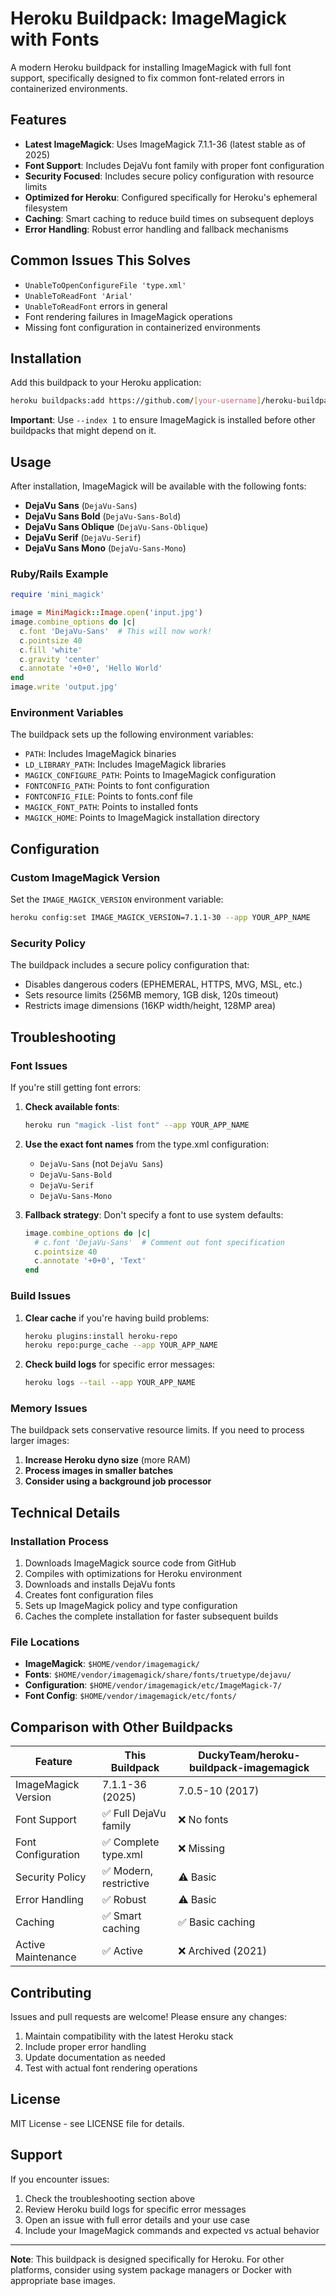 # Heroku Buildpack: ImageMagick with Fonts

A modern Heroku buildpack for installing ImageMagick with full font support, specifically designed to fix common font-related errors in containerized environments.

## Features

- **Latest ImageMagick**: Uses ImageMagick 7.1.1-36 (latest stable as of 2025)
- **Font Support**: Includes DejaVu font family with proper font configuration
- **Security Focused**: Includes secure policy configuration with resource limits
- **Optimized for Heroku**: Configured specifically for Heroku's ephemeral filesystem
- **Caching**: Smart caching to reduce build times on subsequent deploys
- **Error Handling**: Robust error handling and fallback mechanisms

## Common Issues This Solves

- `UnableToOpenConfigureFile 'type.xml'`
- `UnableToReadFont 'Arial'` 
- `UnableToReadFont` errors in general
- Font rendering failures in ImageMagick operations
- Missing font configuration in containerized environments

## Installation

Add this buildpack to your Heroku application:

```bash
heroku buildpacks:add https://github.com/[your-username]/heroku-buildpack-imagemagick-fonts --index 1 --app YOUR_APP_NAME
```

**Important**: Use `--index 1` to ensure ImageMagick is installed before other buildpacks that might depend on it.

## Usage

After installation, ImageMagick will be available with the following fonts:

- **DejaVu Sans** (`DejaVu-Sans`)
- **DejaVu Sans Bold** (`DejaVu-Sans-Bold`) 
- **DejaVu Sans Oblique** (`DejaVu-Sans-Oblique`)
- **DejaVu Serif** (`DejaVu-Serif`)
- **DejaVu Sans Mono** (`DejaVu-Sans-Mono`)

### Ruby/Rails Example

```ruby
require 'mini_magick'

image = MiniMagick::Image.open('input.jpg')
image.combine_options do |c|
  c.font 'DejaVu-Sans'  # This will now work!
  c.pointsize 40
  c.fill 'white'
  c.gravity 'center'
  c.annotate '+0+0', 'Hello World'
end
image.write 'output.jpg'
```

### Environment Variables

The buildpack sets up the following environment variables:

- `PATH`: Includes ImageMagick binaries
- `LD_LIBRARY_PATH`: Includes ImageMagick libraries
- `MAGICK_CONFIGURE_PATH`: Points to ImageMagick configuration
- `FONTCONFIG_PATH`: Points to font configuration
- `FONTCONFIG_FILE`: Points to fonts.conf file
- `MAGICK_FONT_PATH`: Points to installed fonts
- `MAGICK_HOME`: Points to ImageMagick installation directory

## Configuration

### Custom ImageMagick Version

Set the `IMAGE_MAGICK_VERSION` environment variable:

```bash
heroku config:set IMAGE_MAGICK_VERSION=7.1.1-30 --app YOUR_APP_NAME
```

### Security Policy

The buildpack includes a secure policy configuration that:
- Disables dangerous coders (EPHEMERAL, HTTPS, MVG, MSL, etc.)
- Sets resource limits (256MB memory, 1GB disk, 120s timeout)
- Restricts image dimensions (16KP width/height, 128MP area)

## Troubleshooting

### Font Issues

If you're still getting font errors:

1. **Check available fonts**:
   ```bash
   heroku run "magick -list font" --app YOUR_APP_NAME
   ```

2. **Use the exact font names** from the type.xml configuration:
   - `DejaVu-Sans` (not `DejaVu Sans`)
   - `DejaVu-Sans-Bold` 
   - `DejaVu-Serif`
   - `DejaVu-Sans-Mono`

3. **Fallback strategy**: Don't specify a font to use system defaults:
   ```ruby
   image.combine_options do |c|
     # c.font 'DejaVu-Sans'  # Comment out font specification
     c.pointsize 40
     c.annotate '+0+0', 'Text'
   end
   ```

### Build Issues

1. **Clear cache** if you're having build problems:
   ```bash
   heroku plugins:install heroku-repo
   heroku repo:purge_cache --app YOUR_APP_NAME
   ```

2. **Check build logs** for specific error messages:
   ```bash
   heroku logs --tail --app YOUR_APP_NAME
   ```

### Memory Issues

The buildpack sets conservative resource limits. If you need to process larger images:

1. **Increase Heroku dyno size** (more RAM)
2. **Process images in smaller batches**
3. **Consider using a background job processor**

## Technical Details

### Installation Process

1. Downloads ImageMagick source code from GitHub
2. Compiles with optimizations for Heroku environment
3. Downloads and installs DejaVu fonts
4. Creates font configuration files
5. Sets up ImageMagick policy and type configuration
6. Caches the complete installation for faster subsequent builds

### File Locations

- **ImageMagick**: `$HOME/vendor/imagemagick/`
- **Fonts**: `$HOME/vendor/imagemagick/share/fonts/truetype/dejavu/`
- **Configuration**: `$HOME/vendor/imagemagick/etc/ImageMagick-7/`
- **Font Config**: `$HOME/vendor/imagemagick/etc/fonts/`

## Comparison with Other Buildpacks

| Feature | This Buildpack | DuckyTeam/heroku-buildpack-imagemagick |
|---------|---------------|----------------------------------------|
| ImageMagick Version | 7.1.1-36 (2025) | 7.0.5-10 (2017) |
| Font Support | ✅ Full DejaVu family | ❌ No fonts |
| Font Configuration | ✅ Complete type.xml | ❌ Missing |
| Security Policy | ✅ Modern, restrictive | ⚠️ Basic |
| Error Handling | ✅ Robust | ⚠️ Basic |
| Caching | ✅ Smart caching | ✅ Basic caching |
| Active Maintenance | ✅ Active | ❌ Archived (2021) |

## Contributing

Issues and pull requests are welcome! Please ensure any changes:

1. Maintain compatibility with the latest Heroku stack
2. Include proper error handling
3. Update documentation as needed
4. Test with actual font rendering operations

## License

MIT License - see LICENSE file for details.

## Support

If you encounter issues:

1. Check the troubleshooting section above
2. Review Heroku build logs for specific error messages  
3. Open an issue with full error details and your use case
4. Include your ImageMagick commands and expected vs actual behavior

---

**Note**: This buildpack is designed specifically for Heroku. For other platforms, consider using system package managers or Docker with appropriate base images.